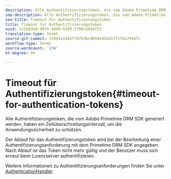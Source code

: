 ```yaml
---
description: Alle Authentifizierungstoken, die vom Adobe Primetime DRM SDK generiert werden, haben ein Zeitüberschreitungsintervall, um die Anwendungssicherheit zu schützen.
seo-description: Alle Authentifizierungstoken, die vom Adobe Primetime DRM SDK generiert werden, haben ein Zeitüberschreitungsintervall, um die Anwendungssicherheit zu schützen.
seo-title: Timeout für Authentifizierungstoken
title: Timeout für Authentifizierungstoken
uuid: 2c2b0dad-0979-4d49-b109-2700ceb4d722
translation-type: tm+mt
source-git-commit: 5749142d42f7d7b36c96592955d1f71f6a7956fc
workflow-type: tm+mt
source-wordcount: '134'
ht-degree: 0%

---
```



# Timeout für Authentifizierungstoken{#timeout-for-authentication-tokens}

Alle Authentifizierungstoken, die vom Adobe Primetime DRM SDK generiert werden, haben ein Zeitüberschreitungsintervall, um die Anwendungssicherheit zu schützen.

Der Ablauf für das Authentifizierungstoken wird bei der Bearbeitung einer Authentifizierungsanforderung mit dem Primetime DRM SDK angegeben. Nach Ablauf ist das Token nicht mehr gültig und der Benutzer muss sich erneut beim Lizenzserver authentifizieren.

Weitere Informationen zu Authentifizierungsanforderungen finden Sie unter [AuthenticationHandler](https://help.adobe.com/en_US/primetime/api/drm-apis/server/javadocs-flashaccess-pro/com/adobe/flashaccess/sdk/protocol/authentication/AuthenticationHandler.html).
